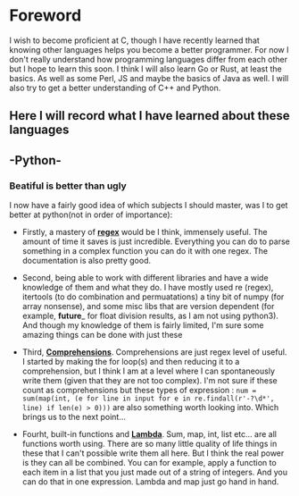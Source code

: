 # Foreword

I wish to become proficient at C, though I have recently learned that knowing other languages helps you become a better programmer.
For now I don't really understand how programming languages differ from each other but I hope to learn this soon.
I think I will also learn Go or Rust, at least the basics. As well as some Perl, JS and maybe the basics of Java as well. I will also try to get a better understanding of C++ and Python.

Here I will record what I have learned about these languages
---

## -Python-

### Beatiful is better than ugly

I now have a fairly good idea of which subjects I should master, was I to get better at python(not in order of importance):

- Firstly, a mastery of **[regex][0]** would be I think, immensely useful. The amount of time it saves is just incredible.
Everything you can do to parse something in a complex function you can do it with one regex. The documentation is also pretty good.

- Second, being able to work with different libraries and have a wide knowledge of them and what they do. I have mostly used re (regex), itertools (to do combination and permuatations) a tiny bit of numpy (for array nonsense), and some misc libs that are version dependent (for example, __future___ for float division results, as I am not using python3). And though my knowledge of them is fairly limited, I'm sure some amazing things can be done with just these

- Third, **[Comprehensions][1]**. Comprehensions are just regex level of useful. I started by making the for loop(s) and then reducing it to a comprehension, but I think I am at a level where I can spontaneously write them (given that they are not too complex).
I'm not sure if these count as comprehensions but these types of expression : `num = sum(map(int, (e for line in input for e in re.findall(r'-?\d*', line) if len(e) > 0)))` are also something worth looking into. Which brings us to the next point...

- Fourht, built-in functions and **[Lambda][2]**. Sum, map, int, list etc... are all functions worth using. There are so many little quality of life things in these that I can't possible write them all here. But I think the real power is they can all be combined. You can for example, apply a function to each item in a list that you just made out of a string of integers. And you can do that in one expression. Lambda and map just go hand in hand.

[0]:https://docs.python.org/3/tutorial/datastructures.html?highlight=comprehension#list-comprehensions
[1]:https://docs.python.org/3/library/re.html
[2]:https://docs.python.org/3/reference/expressions.html
